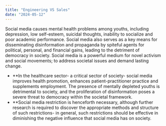 ```yaml
---
title: "Engineering VS Sales"
date: "2024-05-12"
---
```


Social media causes mental health problems among youths, including depression, low self-esteem, suicidal thoughts, inability to socialize and poor academic performance. Social media also serves as a key means for disseminating disinformation and propaganda by spiteful agents for political, personal, and financial gains, leading to the detriment of democracy in society. Social media is a powerful medium for novel activism and social movements; to address societal issues and demand lasting change.

- \*\*In the healthcare sector- a critical sector of society- social media improves health promotion, enhances patient-practitioner practice and supplements employment. The presence of mentally depleted youths is detrimental to society, and the proliferation of disinformation poses a severe threat to democracy within the societal framework.
- \*\*Social media restriction is henceforth necessary, although further research is required to discover the appropriate methods and structure of such restrictions- in general, such restrictions should be effective in diminishing the negative influence that social media has on society.
